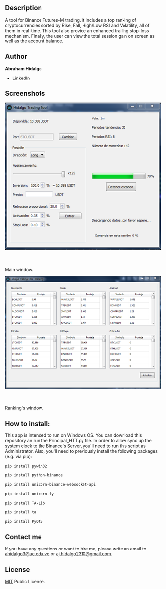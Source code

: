 ## Description
A tool for Binance Futures-M trading. It includes a top ranking of cryptocurrencies sorted by Rise, Fall, High/Low RSI and Volatility, all of them in real-time. This tool also provide an enhanced trailing stop-loss mechanism. Finally, the user can view the total session gain on screen as well as the account balance.

## Author
**Abraham Hidalgo**
* [LinkedIn](https://www.linkedin.com/in/hidalgoabraham/)

## Screenshots

![App Screenshot](./ventana1.png)
<br />
<br />
<br />
<br />
Main window. 

![App Screenshot](./ventana2.png)
<br />
<br />
<br />
<br />
Ranking's window.

## How to install:
This app is intended to run on Windows OS. You can download this repository an run the Principal_HTT.py file. In order to allow sync up the system clock to the Binance's Server, you'll need to run this script as Administrator. Also, you'll need to previously install the following packages (e.g. via pip):

```
pip install pywin32
```
```
pip install python-binance
```
```
pip install unicorn-binance-websocket-api
```
```
pip install unicorn-fy
```
```
pip install TA-Lib
```
```
pip install ta
```
```
pip install PyQt5
```

## Contact me
If you have any questions or want to hire me, please write an email to ahidalgo3@uc.edu.ve or aj.hidalgo2310@gmail.com.

## License

[MIT](https://choosealicense.com/licenses/mit/) Public License.



